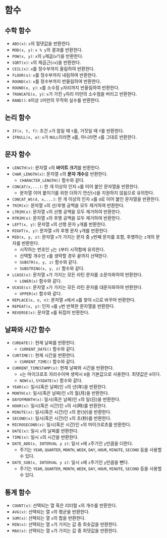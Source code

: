 # 함수

## 수학 함수

- `ABS(x)`: `x`의 절댓값을 반환한다.
- `MOD(x, y)`: `x % y`의 결과를 반환한다.
- `POW(x, y)`: `x`의 `y`제곱(<code>x<sup>y</sup></code>)을 반환한다.
- `SQRT(x)`: `x`의 제곱근(`√x`)을 반환한다.
- `CEIL(x)`: `x`를 정수부까지 올림하여 반환한다.
- `FLOOR(x)`: `x`를 정수부까지 내림하여 반환한다.
- `ROUND(x)`: `x`를 정수부까지 반올림하여 반환한다.
- `ROUND(x, y)`: `x`를 소수점 `y`자리까지 반올림하여 반환한다.
- `TRUNCATE(x, y)`: `x`가 가진 `y`자리 미만의 소수점을 버리고 반환한다.
- `RAND()`: `0`이상 `1`미만의 무작위 실수를 반환한다.

## 논리 함수

- `IF(x, t, f)`: 조건 `x`가 참일 때 `t`를, 거짓일 때 `f`를 반환한다.
- `IFNULL(x, a)`: `x`가 `NULL`이라면 `a`를, 아니라면 `x`를 그대로 반환한다.

## 문자 함수

- `LENGTH(x)`: 문자열 `x`의 **바이트 크기**를 반환한다.
- `CHAR_LENGTH(x)`: 문자열 `x`의 **문자 개수**를 반환한다.
  - `CHARACTER_LENGTH()` 함수와 같다.
- `CONCAT(x,...)`: 한 개 이상의 인자 `x`를 이어 붙인 문자열을 반환한다.
  - 문자열 이어 붙이기를 위한 더하기 연산(`+`)을 지원하지 않음으로 유의한다.
- `CONCAT_WS(d, x,...)`: 한 개 이상의 인자 `x`를 `d`로 이어 붙인 문자열을 반환한다.
- `TRIM(x)`: 문자열 `x`의 선/후행 공백을 모두 제거하여 반환한다.
- `LTRIM(x)`: 문자열 `x`의 선행 공백을 모두 제거하여 반환한다.
- `RTRIM(x)`: 문자열 `x`의 후행 공백을 모두 제거하여 반환한다.
- `LEFT(x, y)`: 문자열 `x`의 선행 문자 `y`개를 반환한다.
- `RIGHT(x, y)`:  문자열 `x`의 후행 문자 `y`개를 반환한다.
- `MID(x, y, z)`: 문자열 `x`가 가지는 문자 중 `y`번째 문자를 포함, 후행하는 `z`개의 문자를 반환한다.
  - 시작하는 번호인 `y`는 `1`부터 시작함에 유의한다.
  - 선택할 개수인 `z`를 생략할 경우 끝까지 선택한다.
  - `SUBSTR(x, y, z)` 함수와 같다.
  - `SUBSTRING(x, y, z)` 함수와 같다.
- `LCASE(x)`: 문자열 `x`가 가지는 모든 라틴 문자를 소문자화하여 반환한다.
  - `LOWER(x)` 함수와 같다.
- `UCASE(x)`: 문자열 `x`가 가지는 모든 라틴 문자를 대문자화하여 반환한다.
  - `UPPER(x)` 함수와 같다.
- `REPLACE(x, o, n)`: 문자열 `x`에서 `o`를 찾아 `n`으로 바꾸어 반환한다.
- `REPEAT(x, y)`: 인자 `x`를 `y`번 반복한 문자열을 반환한다.
- `REVERSE(x)`: 문자열 `x`를 뒤집어 반환한다.

## 날짜와 시간 함수

- `CURDATE()`: 현재 날짜를 반환한다.
  - `CURRENT_DATE()` 함수와 같다.
- `CURTIME()`: 현재 시간을 반환한다.
  - `CURRENT_TIME()` 함수와 같다.
- `CURRENT_TIMESTAMP(x)`: 현재 날짜와 시간을 반환한다.
  - `x`는 마이크로초 자리수이며 생략시 `0`을 기본값으로 사용한다. 최댓값은 `6`이다.
  - `NOW(x)`, `SYSDATE(x)` 함수와 같다.
- `YEAR(x)`: 일시(혹은 날짜)인 `x`의 년(年)을 반환한다.
- `MONTH(x)`: 일시(혹은 날짜)인 `x`의 월(月)을 반환한다.
- `DAYOFMONTH(x)`: 일시(혹은 날짜)인 `x`의 일(日)을 반환한다.
- `HOUR(x)`: 일시(혹은 시간)인 `x`의 시(時)를 반환한다.
- `MINUTE(x)`: 일시(혹은 시간)인 `x`의 분(分)을 반환한다.
- `SECOND(x)`: 일시(혹은 시간)인 `x`의 초(秒)를 반환한다.
- `MICROSECOND(x)`: 일시(혹은 시간)인 `x`의 마이크로초를 반환한다.
- `DATE(x)`: 일시 `x`의 날짜를 반환한다.
- `TIME(x)`: 일시 `x`의 시간을 반환한다.
- `DATE_ADD(x, INTERVAL y z)`: 일시 `x`에 `z`주기인 `y`만큼을 더한다.
  - 주기는 `YEAR`, `QUARTER`, `MONTH`, `WEEK`, `DAY`, `HOUR`, `MINUTE`, `SECOND` 등을 사용할 수 있다.
- `DATE_SUB(x, INTERVAL y z)`: 일시 `x`에 `z`주기인 `y`만큼을 뺀다.
  - 주기는 `YEAR`, `QUARTER`, `MONTH`, `WEEK`, `DAY`, `HOUR`, `MINUTE`, `SECOND` 등을 사용할 수 있다.

## 통계 함수

- `COUNT(x)`: 선택되는 열 혹은 리터럴 `x`의 개수를 반환한다.
- `AVG(x)`: 선택되는 열 `x`의 평균을 반환한다.
- `SUM(x)`: 선택되는 열 `x`의 합을 반환한다.
- `MIN(x)`: 선택되는 열 `x`가 가지는 값 중 최솟값을 반환한다.
- `MAX(x)`: 선택되는 열 `x`가 가지는 값 중 최댓값을 반환한다.

